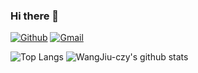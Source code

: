 ### Hi there 👋
[![Github](https://img.shields.io/badge/-Github-000?style=flat&logo=Github&logoColor=white)](https://github.com/WangJiu-czy)
[![Gmail](https://img.shields.io/badge/-Gmail-c14438?style=flat&logo=Gmail&logoColor=white)](mailto:wangjiu2019@gmail.com)



![Top Langs](https://github-readme-stats.vercel.app/api/top-langs/?username=WangJiu-czy&hide=html)
![WangJiu-czy's github stats](https://github-readme-stats.vercel.app/api?username==WangJiu-czy&show_icons=true&count_private=true&line_height=40)
